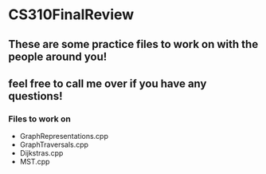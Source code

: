 # CS310FinalReview

<h2>These are some practice files to work on with the people around you!</h2>
<h2>feel free to call me over if you have any questions!</h2>

<h3><b>Files to work on</b></h3>
<ul>
    <li> GraphRepresentations.cpp
    <li> GraphTraversals.cpp
    <li> Dijkstras.cpp
    <li> MST.cpp
</ul>